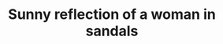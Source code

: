 ---
title: "Sunny reflection of a woman in sandals"
layout: picture
picture: /assets/camera-roll/2016/2016-09-04-sunny-reflection-of-a-woman-in-sandals/20160904_235647976_iOS.jpg
picture: /assets/camera-roll/2016/2016-09-04-sunny-reflection-of-a-woman-in-sandals/20160904_235647976_iOS-thumbnail.jpg
related:
  - Sunny reflection of a man with a backpack
  - Sunny reflection of a woman in pink
  - Sunny reflection of downtown Seattle
  - Sunny reflection of two passing women
tags:
  - Woman
  - Reflection
  - Shadows
  - Sidewalk
  - Car
  - Window
  - Photograph
  - Capitol Hill
---